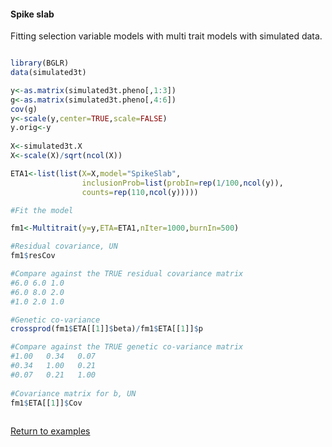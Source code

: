 #### Spike slab

Fitting selection variable models with multi trait models with simulated data.

```R

library(BGLR)
data(simulated3t)

y<-as.matrix(simulated3t.pheno[,1:3])
g<-as.matrix(simulated3t.pheno[,4:6])
cov(g)
y<-scale(y,center=TRUE,scale=FALSE)
y.orig<-y
	
X<-simulated3t.X
X<-scale(X)/sqrt(ncol(X))

ETA1<-list(list(X=X,model="SpikeSlab",
		        inclusionProb=list(probIn=rep(1/100,ncol(y)),
		        counts=rep(110,ncol(y)))))

#Fit the model

fm1<-Multitrait(y=y,ETA=ETA1,nIter=1000,burnIn=500)

#Residual covariance, UN
fm1$resCov

#Compare against the TRUE residual covariance matrix
#6.0 6.0 1.0
#6.0 8.0 2.0  
#1.0 2.0 1.0

#Genetic co-variance
crossprod(fm1$ETA[[1]]$beta)/fm1$ETA[[1]]$p

#Compare against the TRUE genetic co-variance matrix
#1.00   0.34   0.07
#0.34   1.00   0.21 
#0.07   0.21   1.00 
	
#Covariance matrix for b, UN
fm1$ETA[[1]]$Cov
	           
```

[Return to examples](https://github.com/gdlc/BGLR-R/blob/master/README.md)
